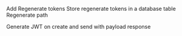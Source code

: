 Add Regenerate tokens
    Store regenerate tokens in a database table
    Regenerate path

Generate JWT on create and send with payload response